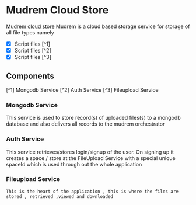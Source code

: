 
# Mudrem Cloud Store
[Mudrem cloud store](https://mudremcloudstore.aremzy.repl.co/)
Mudrem is a cloud based storage service for storage of all file types  namely

- [x] Script files [^1]
- [x] Script files [^2]
- [x] Script files [^3]

## Components

[^1] Mongodb Service
[^2] Auth Service
[^3] Fileupload Service

### Mongodb Service
  
  This service is used to store record(s) of
  uploaded files(s) to a mongodb database and also delivers all records to the mudrem orchestrator

### Auth Service

   This service retrieves/stores login/signup of the user. On signing up it creates a space / store at the FileUpload Service with a special unique spaceId which is used through out the whole application
   
   
  ### Fileupload Service 
    
    This is the heart of the application , this is where the files are stored , retrieved ,viewed and downloaded
    
  
